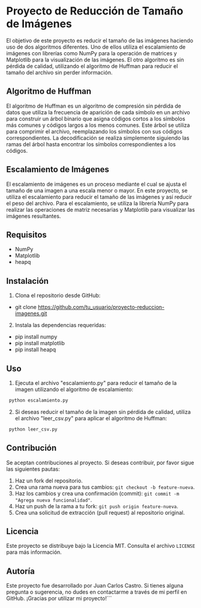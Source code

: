 # Proyecto de Reducción de Tamaño de Imágenes

El objetivo de este proyecto es reducir el tamaño de las imágenes haciendo uso de dos algoritmos diferentes. Uno de ellos utiliza el escalamiento de imágenes con librerías como NumPy para la operación de matrices y Matplotlib para la visualización de las imágenes. El otro algoritmo es sin pérdida de calidad, utilizando el algoritmo de Huffman para reducir el tamaño del archivo sin perder información.

## Algoritmo de Huffman

El algoritmo de Huffman es un algoritmo de compresión sin pérdida de datos que utiliza la frecuencia de aparición de cada símbolo en un archivo para construir un árbol binario que asigna códigos cortos a los símbolos más comunes y códigos largos a los menos comunes. Este árbol se utiliza para comprimir el archivo, reemplazando los símbolos con sus códigos correspondientes. La decodificación se realiza simplemente siguiendo las ramas del árbol hasta encontrar los símbolos correspondientes a los códigos.

## Escalamiento de Imágenes

El escalamiento de imágenes es un proceso mediante el cual se ajusta el tamaño de una imagen a una escala menor o mayor. En este proyecto, se utiliza el escalamiento para reducir el tamaño de las imágenes y así reducir el peso del archivo. Para el escalamiento, se utiliza la librería NumPy para realizar las operaciones de matriz necesarias y Matplotlib para visualizar las imágenes resultantes.

## Requisitos

- NumPy
- Matplotlib
- heapq

## Instalación

1. Clona el repositorio desde GitHub:

* git clone https://github.com/tu_usuario/proyecto-reduccion-imagenes.git

2. Instala las dependencias requeridas:

* pip install numpy
* pip install matplotlib
* pip install heapq

## Uso

1. Ejecuta el archivo "escalamiento.py" para reducir el tamaño de la imagen utilizando el algoritmo de escalamiento:
```bash
 python escalamiento.py
```
2. Si deseas reducir el tamaño de la imagen sin pérdida de calidad, utiliza el archivo "leer_csv.py" para aplicar el algoritmo de Huffman:
```bash
 python leer_csv.py
```
## Contribución

Se aceptan contribuciones al proyecto. Si deseas contribuir, por favor sigue las siguientes pautas:

1. Haz un fork del repositorio.
2. Crea una rama nueva para tus cambios: `git checkout -b feature-nueva`.
3. Haz los cambios y crea una confirmación (commit): `git commit -m "Agrega nueva funcionalidad"`.
4. Haz un push de la rama a tu fork: `git push origin feature-nueva`.
5. Crea una solicitud de extracción (pull request) al repositorio original.

## Licencia

Este proyecto se distribuye bajo la Licencia MIT. Consulta el archivo `LICENSE` para más información.

## Autoría

Este proyecto fue desarrollado por Juan Carlos Castro. Si tienes alguna pregunta o sugerencia, no dudes en contactarme a través de mi perfil en GitHub. ¡Gracias por utilizar mi proyecto!```
